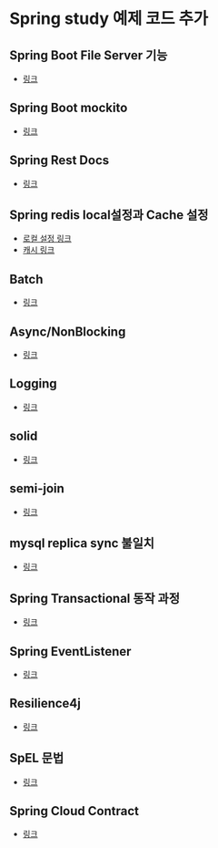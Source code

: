 # Spring study 예제 코드 추가

## Spring Boot File Server 기능
- <a href="https://github.com/kihwankim/spring-study-example/tree/master/fileupload-example">링크</a>

## Spring Boot mockito
- <a href="https://github.com/kihwankim/spring-study-example/tree/master/mockito-example">링크</a>

## Spring Rest Docs
- <a href="https://github.com/kihwankim/spring-study-example/tree/master/rsetdocs">링크</a>

## Spring redis local설정과 Cache 설정
- <a href="https://github.com/kihwankim/spring-study-example/tree/master/redis-example">로컬 설정 링크</a>
- <a href="https://github.com/kihwankim/spring-study-example/tree/master/spring-redis-cache">캐시 링크</a>

## Batch

- <a href="https://github.com/kihwankim/spring-study-example/tree/master/batch">링크</a>

## Async/NonBlocking

- <a href="https://github.com/kihwankim/spring-study-example/tree/master/async">링크</a>

## Logging

- <a href="https://github.com/kihwankim/spring-study-example/tree/master/logging-lab">링크</a>

## solid

- <a href="https://github.com/kihwankim/spring-study-example/blob/master/solid">링크</a>


## semi-join

- <a href="https://github.com/kihwankim/spring-study-example/blob/master/semi-join">링크</a>


## mysql replica sync 불일치

- <a href="https://github.com/kihwankim/spring-study-example/blob/master/mysql-replica-sync">링크</a>

## Spring Transactional 동작 과정

- <a href="https://github.com/kihwankim/spring-study-example/blob/master/transactional">링크</a>

## Spring EventListener

- <a href="https://github.com/kihwankim/spring-study-example/blob/master/spring-event-listener">링크</a>

## Resilience4j

- <a href="https://github.com/kihwankim/spring-study-example/blob/master/hystrix-feign">링크</a>

## SpEL 문법

- <a href="https://github.com/kihwankim/spring-study-example/blob/master/spring-el-expression">링크</a>

## Spring Cloud Contract

- <a href="https://github.com/kihwankim/spring-study-example/tree/master/spring-cloud-contract">링크</a>
